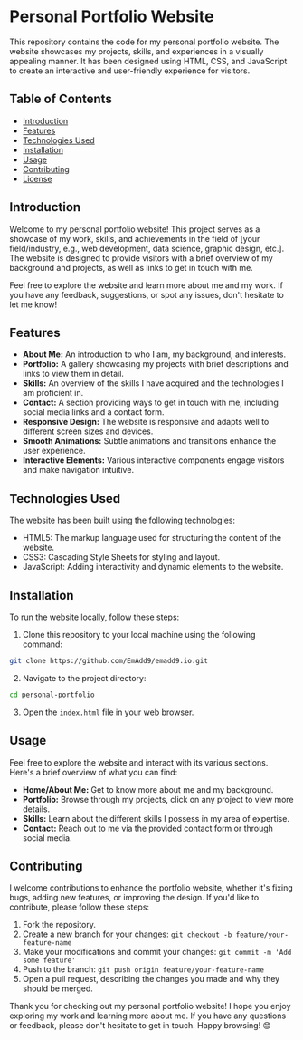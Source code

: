 # Personal Portfolio Website

This repository contains the code for my personal portfolio website. The website showcases my projects, skills, and experiences in a visually appealing manner. It has been designed using HTML, CSS, and JavaScript to create an interactive and user-friendly experience for visitors.

## Table of Contents

- [Introduction](#introduction)
- [Features](#features)
- [Technologies Used](#technologies-used)
- [Installation](#installation)
- [Usage](#usage)
- [Contributing](#contributing)
- [License](#license)

## Introduction

Welcome to my personal portfolio website! This project serves as a showcase of my work, skills, and achievements in the field of [your field/industry, e.g., web development, data science, graphic design, etc.]. The website is designed to provide visitors with a brief overview of my background and projects, as well as links to get in touch with me.

Feel free to explore the website and learn more about me and my work. If you have any feedback, suggestions, or spot any issues, don't hesitate to let me know!

## Features

- **About Me:** An introduction to who I am, my background, and interests.
- **Portfolio:** A gallery showcasing my projects with brief descriptions and links to view them in detail.
- **Skills:** An overview of the skills I have acquired and the technologies I am proficient in.
- **Contact:** A section providing ways to get in touch with me, including social media links and a contact form.
- **Responsive Design:** The website is responsive and adapts well to different screen sizes and devices.
- **Smooth Animations:** Subtle animations and transitions enhance the user experience.
- **Interactive Elements:** Various interactive components engage visitors and make navigation intuitive.

## Technologies Used

The website has been built using the following technologies:

- HTML5: The markup language used for structuring the content of the website.
- CSS3: Cascading Style Sheets for styling and layout.
- JavaScript: Adding interactivity and dynamic elements to the website.

## Installation

To run the website locally, follow these steps:

1. Clone this repository to your local machine using the following command:

```bash
git clone https://github.com/EmAdd9/emadd9.io.git
```

2. Navigate to the project directory:

```bash
cd personal-portfolio
```

3. Open the `index.html` file in your web browser.

## Usage

Feel free to explore the website and interact with its various sections. Here's a brief overview of what you can find:

- **Home/About Me:** Get to know more about me and my background.
- **Portfolio:** Browse through my projects, click on any project to view more details.
- **Skills:** Learn about the different skills I possess in my area of expertise.
- **Contact:** Reach out to me via the provided contact form or through social media.

## Contributing

I welcome contributions to enhance the portfolio website, whether it's fixing bugs, adding new features, or improving the design. If you'd like to contribute, please follow these steps:

1. Fork the repository.
2. Create a new branch for your changes: `git checkout -b feature/your-feature-name`
3. Make your modifications and commit your changes: `git commit -m 'Add some feature'`
4. Push to the branch: `git push origin feature/your-feature-name`
5. Open a pull request, describing the changes you made and why they should be merged.

Thank you for checking out my personal portfolio website! I hope you enjoy exploring my work and learning more about me. If you have any questions or feedback, please don't hesitate to get in touch. Happy browsing! 😊
